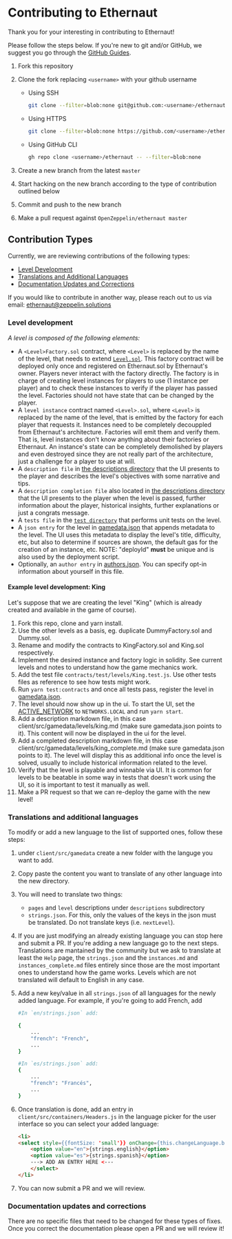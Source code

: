 # Contributing to Ethernaut

Thank you for your interesting in contributing to Ethernaut!

Please follow the steps below. If you're new to git and/or GitHub, we suggest you go through the [GitHub Guides](https://guides.github.com/introduction/flow/).

1. Fork this repository
2. Clone the fork replacing `<username>` with your github username
   - Using SSH

        ```bash
        git clone --filter=blob:none git@github.com:<username>/ethernaut.git
        ```

   - Using HTTPS

        ```bash
        git clone --filter=blob:none https://github.com/<username>/ethernaut.git
        ```

   - Using GitHub CLI

        ```bash
        gh repo clone <username>/ethernaut -- --filter=blob:none
        ```

3. Create a new branch from the latest `master`
4. Start hacking on the new branch according to the type of contribution outlined below
5. Commit and push to the new branch
6. Make a pull request against `OpenZeppelin/ethernaut master`

## Contribution Types

Currently, we are reviewing contributions of the following types:

<!-- no toc -->
- [Level Development](#level-development)
- [Translations and Additional Languages](#translationsadditional-languages)
- [Documentation Updates and Corrections](#documentation-updates-and-corrections)

If you would like to contribute in another way, please reach out to us via email: [ethernaut@zeppelin.solutions](mailto:ethernaut@zeppelin.solutions)

### Level development

*A level is composed of the following elements:*

- A `<Level>Factory.sol` contract, where `<Level>` is replaced by the name of the level, that needs to extend [`Level.sol`](./contracts/contracts/levels/base/Level.sol). This factory contract will be deployed only once and registered on Ethernaut.sol by Ethernaut's owner. Players never interact with the factory directly. The factory is in charge of creating level instances for players to use (1 instance per player) and to check these instances to verify if the player has passed the level. Factories should not have state that can be changed by the player.
- A `level instance` contract named `<Level>.sol`, where `<Level>` is replaced by the name of the level, that is emitted by the factory for each player that requests it. Instances need to be completely decouppled from Ethernaut's architecture. Factories will emit them and verify them. That is, level instances don't know anything about their factories or Ethernaut. An instance's state can be completely demolished by players and even destroyed since they are not really part of the architecture, just a challenge for a player to use at will.
- A `description file` in [the descriptions directory](./client/src/gamedata/en/descriptions/levels) that the UI presents to the player and describes the level's objectives with some narrative and tips.
- A `description completion file` also located in [the descriptions directory](./client/src/gamedata/en/descriptions/levels) that the UI presents to the player when the level is passed, further information about the player, historical insights, further explanations or just a congrats message.
- A `tests file` in the [`test directory`](./contracts/test/levels/) that performs unit tests on the level.
- A `json entry` for the level in [gamedata.json](client/src/gamedata/gamedata.json) that appends metadata to the level. The UI uses this metadata to display the level's title, difficulty, etc, but also to determine if sources are shown, the default gas for the creation of an instance, etc. NOTE: "deployId" **must** be unique and is also used by the deployment script.
- Optionally, an `author entry` in [authors.json](client/src/gamedata/authors.json). You can specify opt-in information about yourself in this file.

#### Example level development: King

Let's suppose that we are creating the level "King" (which is already created and available in the game of course).

1. Fork this repo, clone and yarn install.
2. Use the other levels as a basis, eg. duplicate DummyFactory.sol and Dummy.sol.
3. Rename and modify the contracts to KingFactory.sol and King.sol respectively.
4. Implement the desired instance and factory logic in solidity. See current levels and notes to understand how the game mechanics work.
5. Add the test file `contracts/test/levels/King.test.js`. Use other tests files as reference to see how tests might work.
6. Run `yarn test:contracts` and once all tests pass, register the level in [gamedata.json](client/src/gamedata/gamedata.json).
7. The level should now show up in the ui. To start the UI, set the [ACTIVE_NETWORK](client/src/constants.js) to `NETWORKS.LOCAL` and run `yarn start`.
8. Add a description markdown file, in this case client/src/gamedata/levels/king.md (make sure gamedata.json points to it). This content will now be displayed in the ui for the level.
9. Add a completed description markdown file, in this case client/src/gamedata/levels/king_complete.md (make sure gamedata.json points to it). The level will display this as additional info once the level is solved, usually to include historical information related to the level.
10. Verify that the level is playable and winnable via UI. It is common for levels to be beatable in some way in tests that doesn't work using the UI, so it is important to test it manually as well.
11. Make a PR request so that we can re-deploy the game with the new level!

### Translations and additional languages

To modify or add a new language to the list of supported ones, follow these steps:

1. under `client/src/gamedata` create a new folder with the languge you want to add.
2. Copy paste the content you want to translate of any other language into the new directory.
3. You will need to translate two things:

     - `pages` and `level` descriptions under `descriptions` subdirectory
     - `strings.json`. For this, only the values of the keys in the json must be translated. Do not translate keys (i.e. `nextLevel`).

4. If you are just modifying an already existing language you can stop here and submit a PR. If you're adding a new language go to the next steps. Translations are mantained by the community but we ask to translate at least the `Help` page, the `strings.json` and the `instances.md` and `instances_complete.md` files entirely since those are the most important ones to understand how the game works. Levels which are not translated will default to English in any case.
5. Add a new key/value in all `strings.json` of all languages for the newly added language. For example, if you're going to add French, add

    ```bash
    #In `en/strings.json` add:

    {
        ...
        "french": "French",
        ...
    }

    #In `es/strings.json` add:
    {
        ...
        "french": "Francés",
        ...
    }
    ```

6. Once translation is done, add an entry in `client/src/containers/Headers.js` in the language picker for the user interface so you can select your added language:

    ```html
    <li>
    <select style={{fontSize: 'small'}} onChange={this.changeLanguage.bind(this)} value={this.state.lang ? this.state.lang : 'en'}>
        <option value="en">{strings.english}</option>
        <option value="es">{strings.spanish}</option>
        ---> ADD AN ENTRY HERE <---
        </select>
    </li>
    ```

7. You can now submit a PR and we will review.

### Documentation updates and corrections

There are no specific files that need to be changed for these types of fixes. Once you correct the documentation please open a PR and we will review it!
